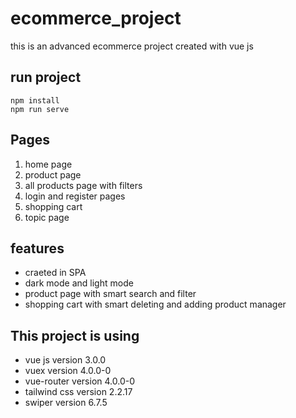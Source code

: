 # ecommerce_project
 this is an advanced ecommerce project created with vue js 
 
## run project 
	npm install
	npm run serve
 
## Pages
1. home page 
2. product page
3. all products page with filters
4. login and register pages
5. shopping cart
6. topic page
	
## features
- craeted in SPA
- dark mode and light mode
- product page with smart search and filter
- shopping cart with smart deleting and adding product manager
	
## This project is using

- vue js version 3.0.0
- vuex version 4.0.0-0
- vue-router version 4.0.0-0
- tailwind css version 2.2.17
- swiper version 6.7.5 
	
